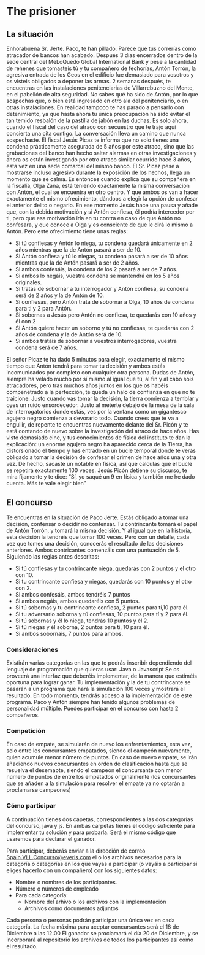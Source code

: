 # The prisioner

## La situación
Enhorabuena Sr. Jerte. Paco, te han pillado. Parece que tus correrías como atracador de bancos han acabado. Después 3 días encerrados dentro de la sede central del MeLoQuedo Global International Bank y pese a la cantidad de rehenes que tomasteis tú y tu compañero de fechorías, Antón Torrón, la agresiva entrada de los Geos en el edificio fue demasiado para vosotros y os visteis obligados a deponer las armas.
2 semanas después, te encuentras en las instalaciones penitenciarias de Villarrebuzno del Monte, en el pabellón de alta seguridad. No sabes qué ha sido de Antón, por lo que sospechas que, o bien está ingresado en otro ala del penitenciario, o en otras instalaciones. En realidad tampoco te has parado a pensarlo con detenimiento, ya que hasta ahora tu única preocupación ha sido evitar el tan temido resbalón de la pastilla de jabón en las duchas.
Es solo ahora, cuando el fiscal del caso del atraco con secuestro que te trajo aquí concierta una cita contigo. La conversación lleva un camino que nunca sospechaste.
El fiscal Jesús Picaz te informa que no solo tienes una condena prácticamente asegurada de 5 años por este atraco, sino que las grabaciones del banco han hecho saltar alarmas en otras investigaciones y ahora os están investigando por otro atraco similar ocurrido hace 3 años, esta vez en una sede comarcal del mismo banco.
El Sr. Picaz pese a mostrarse incluso agresivo durante la exposición de los hechos, llega un momento que se calma. Es entonces cuando explica que su compañera en la fiscalía, Olga Zana, está teniendo exactamente la misma conversación con Antón, el cual se encuentra en otro centro. Y que ambos os van a hacer exactamente el mismo ofrecimiento, dándoos a elegir la opción de confesar el anterior delito o negarlo. En ese momento Jesús hace una pausa y añade que, con la debida motivación y si Antón confiesa, él podría interceder por ti, pero que esa motivación iría en tu contra en caso de que Antón no confesara, y que conoce a Olga y es consciente de que le dirá lo mismo a Antón. Pero este ofrecimiento tiene unas reglas:
-	Si tú confiesas y Antón lo niega, tu condena quedará únicamente en 2 años mientras que la de Antón pasará a ser de 10.
-	Si Antón confiesa y tú lo niegas, tu condena pasará a ser de 10 años mientras que la de Antón pasará a ser de 2 años.
-	Si ambos confesáis, la condena de los 2 pasará a ser de 7 años.
-	Si ambos lo negáis, vuestra condena se mantendrá en los 5 años originales.
-	Si tratas de sobornar a tu interrogador y Antón confiesa, su condena será de 2 años y la de Antón de 10.
-	Si confiesas, pero Antón trata de sobornar a Olga, 10 años de condena para ti y 2 para Antón.
-	Si sobornas a Jesús pero Antón no confiesa, te quedarás con 10 años y él con 2
-	Si Antón quiere hacer un soborno y tú no confiesas, te quedarás con 2 años de condena y la de Antón será de 10.
-	Si ambos tratáis de sobornar a vuestros interrogadores, vuestra condena será de 7 años.

El señor Picaz te ha dado 5 minutos para elegir, exactamente el mismo tiempo que Antón tendrá para tomar tu decisión y ambos estás incomunicados por completo con cualquier otra persona. Dudas de Antón, siempre ha velado mucho por sí mismo al igual que tú, al fin y al cabo sois atracadores, pero tras muchos años juntos en los que os habéis compenetrado a la perfección, te queda un halo de confianza en que no te traicione.
Justo cuando vas tomar la decisión, la tierra comienza a temblar y oyes un ruido ensordecedor. Justo al meterte debajo de la mesa de la sala de interrogatorios donde estás, ves por la ventana como un gigantesco agujero negro comienza a devorarlo todo. Cuando crees que te va a engullir, de repente te encuentras nuevamente delante del Sr. Picón y te está contando de nuevo sobre la investigación del atraco de hace años. 
Has visto demasiado cine, y tus conocimientos de física del instituto te dan la explicación: un enorme agujero negro ha aparecido cerca de la Tierra, ha distorsionado el tiempo y has entrado en un bucle temporal donde te verás obligado a tomar la decisión de confesar el crimen de hace años una y otra vez. De hecho, sacaste un notable en física, así que calculas que el bucle se repetirá exactamente 100 veces. 
Jesús Picón detiene su discurso, te mira fijamente y te dice: “Sí, yo saqué un 9 en física y también me he dado cuenta. Más te vale elegir bien”

## El concurso
Te encuentras en la situación de Paco Jerte. Estás obligado a tomar una decisión, confensar o decidir no confensar. Tu contrincante tomará el papel de Antón Torrón, y tomará la misma decisión. Y al igual que en la historia, esta decisión la tendréis que tomar 100 veces. Pero con un detalle, cada vez que tomes una decisión, conocerás el resultado de las decisiones anteriores.
Ambos contricantes comenzáis con una puntuación de 5. Siguiendo las reglas antes descritas:
-	Si tú confiesas y tu contrincante niega, quedarás con 2 puntos y el otro con 10.
-	Si tu contrincante confiesa y niegas, quedarás con 10 puntos y el otro con 2.
-	Si ambos confesáis, ambos tendréis 7 puntos
-	Si ambos negáis, ambos quedaréis con 5 puntos.
-	Si tú sobornas y tu contrincante confiesa, 2 puntos para tí,10 para él.
-	Si tu adversario soborna y tú confiesas, 10 puntos para tí y 2 para él.
-	Si tú sobornas y él lo niega, tendrás 10 puntos y él 2.
-	Si tú niegas y él soborna, 2 puntos para ti, 10 para él.
-	Si ambos sobornais, 7 puntos para ambos.
### Consideraciones
Existirán varias categorías en las que te podrás inscribir dependiendo del lenguaje de programación que quieras usar: Java o Javascript
Se os proveerá una interfaz que deberéis implementar, de la manera que estiméis oportuna para lograr ganar.
Tu implementación y la de tu contrincante se pasarán a un programa que hará la simulación 100 veces y mostrará el resultado. En todo momento, tendrás acceso a la implementación de este programa.
Paco y Antón siempre han tenido algunos problemas de personalidad múltiple. Puedes participar en el concurso con hasta 2 compañeros.
### Competición
En caso de empate, se simularán de nuevo los enfrentamientos, esta vez, solo entre los concursantes empatados, siendo el campeón nuevamente, quien acumule menor número de puntos.
En caso de nuevo empate, se irán añadiendo nuevos concursantes en orden de clasificación hasta que se resuelva el desemapte, siendo el campeón el concursante con menor número de puntos de entre los empatados originalmente (los concursantes que se añaden a la simulación para resolver el empate ya no optarán a proclamarse campeones)
### Cómo participar
A continuación tienes dos capetas, correspondientes a las dos categorías del concurso, java y js.
En ambas carpetas tienes el código suficiente para implementar tu solución y para probarla. Será el mismo código que usaremos para declarar el ganador.

Para participar, deberás enviar a la dirección de correo <Spain.VLL.Concurso@everis.com> el o los archivos necesarios para la categoría o categorías en los que vayas a participar (o vayáis a participar si eliges hacerlo con un compañero) con los siguientes datos:
- Nombre o nombres de los participantes.
- Número o números de empleado
- Para cada categoría:
	- Nombre del arhivo o los archivos con la implementación
	- Archivos como documentos adjuntos

Cada persona o personas podrán participar una única vez en cada categoría.
La fecha máxima para aceptar concursantes será el 18 de Diciembre a las 12:00
El ganador se proclamará el día 20 de Diciembre, y se incorporará al repositorio los archivos de todos los participantes así como el resultado.
